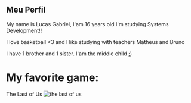 ## Meu Perfil 

My name is Lucas Gabriel, I'am 16 years old
I'm studying Systems Development!!

I love basketball <3 and I like studying with teachers Matheus and Bruno

I have 1 brother and 1 sister. I'am the middle child ;)

# My favorite game:

The Last of Us
![the last of us](https://www.google.com/url?sa=i&url=https%3A%2F%2Ftecnoblog.net%2Ftestamos%2Fthe-last-of-us-part-ii-ate-onde-voce-iria-por-vinganca%2F&psig=AOvVaw0CaDPWb_FTLFLOsG91k3yo&ust=1714232213582000&source=images&cd=vfe&opi=89978449&ved=0CBIQjRxqFwoTCLiZ7p2b4IUDFQAAAAAdAAAAABAE)